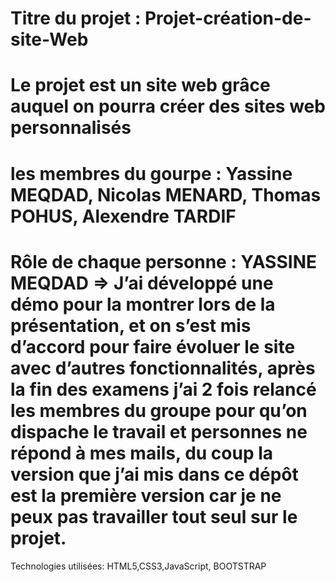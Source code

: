 Titre du projet : Projet-création-de-site-Web
===========================

Le projet est un site web grâce auquel on pourra créer des sites web personnalisés
===========================
les membres du gourpe : Yassine MEQDAD, Nicolas MENARD, Thomas POHUS, Alexendre TARDIF
===========================
Rôle de chaque personne : YASSINE MEQDAD => J’ai développé une démo pour la montrer lors de la présentation, et on s’est mis d’accord pour faire évoluer le site avec d’autres fonctionnalités, après la fin des examens j’ai 2 fois relancé les membres du groupe pour qu’on dispache le travail et personnes ne répond à mes mails, du coup la version que j’ai  mis dans ce dépôt est la première version car  je ne peux pas travailler tout seul sur le projet.
===========================
Technologies utilisées: HTML5,CSS3,JavaScript, BOOTSTRAP

